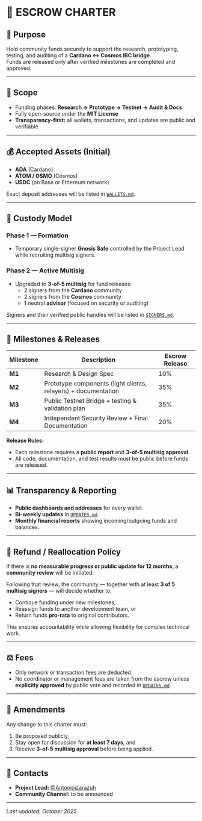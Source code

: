 # 🏦 ESCROW CHARTER  

## 🎯 Purpose  
Hold community funds securely to support the research, prototyping, testing, and auditing of a **Cardano ↔ Cosmos IBC bridge**.  
Funds are released only after verified milestones are completed and approved.  

---

## 📜 Scope  
- Funding phases: **Research → Prototype → Testnet → Audit & Docs**  
- Fully open-source under the **MIT License**  
- **Transparency-first:** all wallets, transactions, and updates are public and verifiable  

---

## 💰 Accepted Assets (Initial)  
- **ADA** (Cardano)  
- **ATOM / OSMO** (Cosmos)  
- **USDC** (on Base or Ethereum network)  

Exact deposit addresses will be listed in [`WALLETS.md`](./WALLETS.md).  

---

## 🔐 Custody Model  

### Phase 1 — Formation  
- Temporary single-signer **Gnosis Safe** controlled by the Project Lead while recruiting multisig signers.  

### Phase 2 — Active Multisig  
- Upgraded to **3-of-5 multisig** for fund releases:  
  - 2 signers from the **Cardano** community  
  - 2 signers from the **Cosmos** community  
  - 1 neutral **advisor** (focused on security or auditing)  

Signers and their verified public handles will be listed in [`SIGNERS.md`](./SIGNERS.md).  

---

## 🧩 Milestones & Releases  

| Milestone | Description | Escrow Release |
|------------|--------------|----------------|
| **M1** | Research & Design Spec | 10% |
| **M2** | Prototype components (light clients, relayers) + documentation | 35% |
| **M3** | Public Testnet Bridge + testing & validation plan | 35% |
| **M4** | Independent Security Review + Final Documentation | 20% |

**Release Rules:**  
- Each milestone requires a **public report** and **3-of-5 multisig approval**.  
- All code, documentation, and test results must be public before funds are released.  

---

## 📊 Transparency & Reporting  
- **Public dashboards and addresses** for every wallet.  
- **Bi-weekly updates** in [`UPDATES.md`](./UPDATES.md).  
- **Monthly financial reports** showing incoming/outgoing funds and balances.  

---

## 🔁 Refund / Reallocation Policy  
If there is **no measurable progress or public update for 12 months**, a **community review** will be initiated.  

Following that review, the community — together with at least **3 of 5 multisig signers** — will decide whether to:  
- Continue funding under new milestones,  
- Reassign funds to another development team, or  
- Return funds **pro-rata** to original contributors.  

This ensures accountability while allowing flexibility for complex technical work.  

---

## ⚖️ Fees  
- Only network or transaction fees are deducted.  
- No coordinator or management fees are taken from the escrow unless **explicitly approved** by public vote and recorded in [`UPDATES.md`](./UPDATES.md).  

---

## 🧾 Amendments  
Any change to this charter must:  
1. Be proposed publicly,  
2. Stay open for discussion for **at least 7 days**, and  
3. Receive **3-of-5 multisig approval** before being applied.  

---

## 👥 Contacts  
- **Project Lead:** [@Antonioizarazuh](https://x.com/Antonioizarazuh)  
- **Community Channel:** to be announced  

---

*Last updated: October 2025*  
